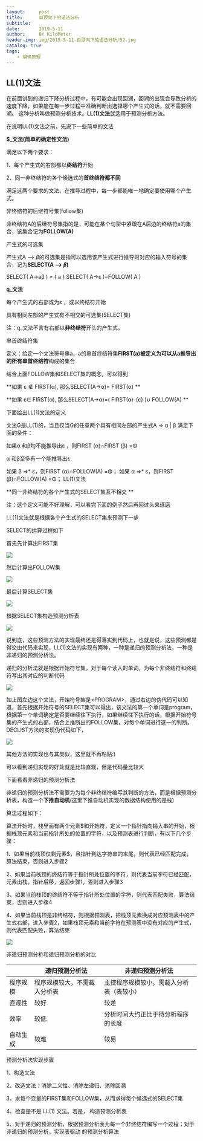 ```yaml
---
layout:     post
title:      自顶向下的语法分析
subtitle:   
date:       2019-5-11
author:     BY KiloMeter
header-img: img/2019-5-11-自顶向下的语法分析/52.jpg
catalog: true
tags:
    - 编译原理
---
```

<head>
    <script src="https://cdn.mathjax.org/mathjax/latest/MathJax.js?config=TeX-AMS-MML_HTMLorMML" type="text/javascript"></script>
    <script type="text/x-mathjax-config">
        MathJax.Hub.Config({
            tex2jax: {
            skipTags: ['script', 'noscript', 'style', 'textarea', 'pre'],
            inlineMath: [['$','$']]
            }
        });
    </script>
</head>

## LL(1)文法

在前面讲到的递归下降分析过程中，有可能会出现回溯，回溯的出现会导致分析的速度下降，如果能在每一步过程中准确判断出选择哪个产生式的话，就不需要回溯。 这种分析叫做预测分析技术。**LL(1)文法**就适用于预测分析方法。

在说明LL(1)文法之前，先说下一些简单的文法

**S_文法(简单的确定性文法)**

满足以下两个要求：

1、每个产生式的右部都以**终结符**开始

2、同一非终结符的各个候选式的**首终结符都不同**

满足这两个要求的文法，在推导过程中，每一步都能唯一地确定要使用哪个产生式。

非终结符的后继符号集(follow集)

非终结符A的后继符号集指的是，可能在某个句型中紧跟在A后边的终结符a的集合，该集合记为**FOLLOW(A)**

产生式的可选集

产生式A —> $\beta$的可选集是指可以选用该产生式进行推导时对应的输入符号的集合，记为**SELECT(A —> $\beta$)**

SELECT( A→aβ ) = { a }
SELECT( A→ε )=FOLLOW( A ) 

**q_文法**

每个产生式的右部或为ε ，或以终结符开始

具有相同左部的产生式有不相交的可选集(SELECT集)

注：q_文法不含有右部以**非终结符**开头的产生式。



串首终结符集

定义：给定一个文法符号串a，a的串首终结符集**FIRST(a)**被定义为可以从a推导出的所有**串首终结符**构成的集合

结合上面FOLLOW集和SELECT集的概念，可以得到

**如果 ε$\notin​$FIRST(α), 那么SELECT(A→α)= FIRST(α) **

**如果 ε∈ FIRST(α), 那么SELECT(A→α)=( FIRST(α)-{ε} )∪ FOLLOW(A) **



下面给出LL(1)文法的定义

文法G是LL(1)的，当且仅当G的任意两个具有相同左部的产生式A → α | β 满足下面的条件：

如果α 和β均不能推导出ε ，则FIRST (α)∩FIRST (β) =Φ

α 和β至多有一个能推导出ε

如果 β =>* ε，则FIRST (α)∩FOLLOW(A) =Φ；
如果 α =>* ε，则FIRST (β)∩FOLLOW(A) =Φ；
LL(1)文法

**同一非终结符的各个产生式的SELECT集互不相交 **

注：这个定义可能不好理解，可以看完下面的例子然后再回过头来琢磨

LL(1)文法就是根据各个产生式的SELECT集来预测下一步

SELECT的运算过程如下

首先先计算出FIRST集

![](/img/2019-5-11-自顶向下的语法分析/计算first集.png)

然后计算出FOLLOW集

![](/img/2019-5-11-自顶向下的语法分析/计算follow集.png)

最后计算SELECT集

![](/img/2019-5-11-自顶向下的语法分析/计算select集.png)

根据SELECT集构造预测分析表

![](/img/2019-5-11-自顶向下的语法分析/预测分析表.png)

说到底，这些预测方法的实现最终还是得落实到代码上，也就是说，这些预测都是得交由代码来实现，LL(1)文法的实现有两种，一种是递归的预测分析法，一种是非递归的预测分析法。

递归的分析法就是根据开始符号集，对于每个读入的单词，为每个非终结符和终结符写出其对应的判断代码

![](/img/2019-5-11-自顶向下的语法分析/递归的预测分析.png)

如上图左边这个文法，开始符号集是\<PROGRAM\>，通过右边的伪代码可以知道，首先根据开始符号的SELECT集可以得出，该文法的第一个单词是program，根据第一个单词确定是否要继续往下执行，如果继续往下执行的话，根据开始符号集的产生式的右部，结合上推断出的FOLLOW集，对每个单词进行逐一的判断。DECLIST方法的实现伪代码如下，

![](/img/2019-5-11-自顶向下的语法分析/DISTINCT的伪代码实现.png)

其他方法的实现也与其类似，这里就不再粘贴:)

可以看到递归实现的好处就是比较直观，但是代码量比较大

下面看看非递归的预测分析法

非递归的预测分析法不需要为为每个非终结符编写其判断的方法，而是根据预测分析表，构造一个**下推自动机**(这里下推自动机实现的数据结构使用的是栈)

算法过程如下：

算法开始时，栈里面有两个元素\$和开始符，定义一个指针指向输入串的开始，根据栈顶元素和当前指针所处的位置的字符，以及预测表进行判断，有以下几个步骤：

1、如果当前栈顶仅剩元素\$，且指针到达字符串的末尾，则代表已经匹配完成，算法结束，否则进入步骤2

2、如果当前栈顶的终结符等于指针所处位置的字符，则代表当前字符已经匹配，元素出栈，指针后移，返回步骤1，否则进入步骤3

3、如果当前栈顶的终结符不等于指针所处位置的字符，则代表匹配失败，算法结束，否则进入步骤4

4、如果当前栈顶是非终结符，则根据预测表，把栈顶元素换成对应预测表中的产生式右部，进入步骤2，如果栈顶元素和当前字符在预测表中没有对应的产生式，则代表匹配失败，算法结束

![](/img/2019-5-11-自顶向下的语法分析/非递归的预测分析.png)

非递归预测分析和递归预测分析的对比

|          | 递归预测分析法               | 非递归预测分析法                         |
| -------- | ---------------------------- | ---------------------------------------- |
| 程序规模 | 程序规模较大，不需载入分析表 | 主控程序规模较小，需载入分析表（表较小） |
| 直观性   | 较好                         | 较差                                     |
| 效率     | 较低                         | 分析时间大约正比于待分析程序的长度       |
| 自动生成 | 较难                         | 较易                                     |

预测分析法实现步骤 

1、构造文法

2、改造文法：消除二义性、消除左递归、消除回溯

3、求每个变量的FIRST集和FOLLOW集，从而求得每个候选式的SELECT集

4、检查是不是 LL(1) 文法。若是， 构造预测分析表

5、对于递归的预测分析，根据预测分析表为每一个非终结符编写一个过程；对于非递归的预测分析，实现表驱动
的预测分析算法

